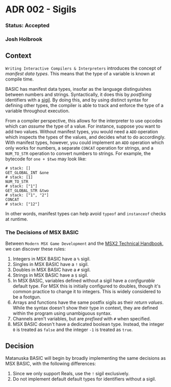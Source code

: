 # ADR 002 - Sigils
### Status: Accepted
### Josh Holbrook

## Context

`Writing Interactive Compilers & Interpreters` introduces the concept of
*manifest data types*. This means that the type of a variable is known at
compile time.

BASIC has manifest data types, insofar as the language distinguishes between
numbers and strings. Syntactically, it does this by *postfixing* identifiers
with a [sigil](https://www.perl.com/article/on-sigils/). By doing this, and
by using distinct syntax for defining other types, the compiler is able to
track and enforce the type of a variable throughout execution.

From a compiler perspective, this allows for the interpreter to use opcodes
which can *assume* the type of a value. For instance, suppose you want to add
two values. Without manifest types, you would need a `ADD` operation which
inspects the types of the values, and decides what to do accordingly. With
manifest types, however, you could implement an `ADD` operation which only
works for numbers, a separate `CONCAT` operation for strings, and a
`NUM_TO_STR` operation to convert numbers to strings. For example, the bytecode
for `one + $two` may look like:

```
# stack: []
GET_GLOBAL_INT &one
# stack: [1]
NUM_TO_STR
# stack: ["1"]
GET_GLOBAL_STR &two
# stack: ["1", "2"]
CONCAT
# stack: ["12"]
```

In other words, manifest types can help avoid `typeof` and `instanceof` checks
at runtime.

### The Decisions of MSX BASIC

Between `Modern MSX Game Development` and the
[MSX2 Technical Handbook](https://konamiman.github.io/MSX2-Technical-Handbook/md/Chapter2.html), we can discover these rules:

1. Integers in MSX BASIC have a `%` sigil.
2. Singles in MSX BASIC have a `!` sigil.
3. Doubles in MSX BASIC have a `#` sigil.
4. Strings in MSX BASIC have a `$` sigil.
5. In MSX BASIC, variables defined without a sigil have a *configurable*
   default type. For MSX this is initially configured to doubles, though it's
   common practice to change it to integers. This is widely considered to
   be a footgun.
6. Arrays and functions have the same postfix sigils as their *return values*.
   While the syntax doesn't show their type in context, they are defined within
   the program using unambiguous syntax.
7. Channels aren't variables, but are *prefixed* with `#` when specified.
8. MSX BASIC doesn't have a dedicated boolean type. Instead, the integer `0`
   is treated as `false` and the integer `-1` is treated as `true`.

## Decision

Matanuska BASIC will begin by broadly implementing the same decisions as
MSX BASIC, with the following differences:

1. Since we only support Reals, use the `!` sigil exclusively.
2. Do not implement default default types for identifiers without a sigil.
